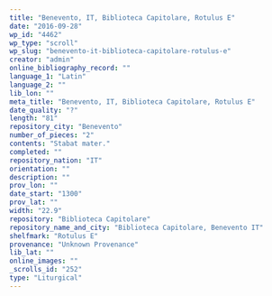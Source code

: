 ```yaml
---
title: "Benevento, IT, Biblioteca Capitolare, Rotulus E"
date: "2016-09-28"
wp_id: "4462"
wp_type: "scroll"
wp_slug: "benevento-it-biblioteca-capitolare-rotulus-e"
creator: "admin"
online_bibliography_record: ""
language_1: "Latin"
language_2: ""
lib_lon: ""
meta_title: "Benevento, IT, Biblioteca Capitolare, Rotulus E"
date_quality: "?"
length: "81"
repository_city: "Benevento"
number_of_pieces: "2"
contents: "Stabat mater."
completed: ""
repository_nation: "IT"
orientation: ""
description: ""
prov_lon: ""
date_start: "1300"
prov_lat: ""
width: "22.9"
repository: "Biblioteca Capitolare"
repository_name_and_city: "Biblioteca Capitolare, Benevento IT"
shelfmark: "Rotulus E"
provenance: "Unknown Provenance"
lib_lat: ""
online_images: ""
_scrolls_id: "252"
type: "Liturgical"
---
```



